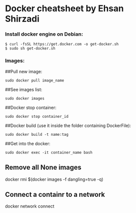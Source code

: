 # Docker cheatsheet by Ehsan Shirzadi

### Install docker engine on Debian:
```
$ curl -fsSL https://get.docker.com -o get-docker.sh
$ sudo sh get-docker.sh
```

### Images:
##Pull new image:
```
sudo docker pull image_name
```

##See images list:
```
sudo docker images
```

##Docker stop container:
```
sudo docker stop container_id
```

##Docker build (use it inside the folder containing DockerFile):
```
sudo docker build -t name:tag
```

##Get into the docker:
```
sudo docker exec -it container_name bash
```
## Remove all None images
docker rmi $(docker images -f dangling=true -q)

## Connect a containr to a network
docker network connect <network> <container>
  
